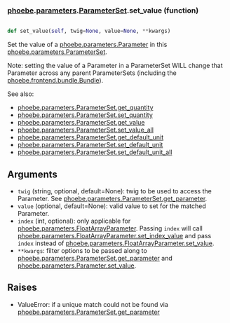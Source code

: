 ### [phoebe](phoebe.md).[parameters](phoebe.parameters.md).[ParameterSet](phoebe.parameters.ParameterSet.md).set_value (function)


```py

def set_value(self, twig=None, value=None, **kwargs)

```



Set the value of a [phoebe.parameters.Parameter](phoebe.parameters.Parameter.md) in this
[phoebe.parameters.ParameterSet](phoebe.parameters.ParameterSet.md).

Note: setting the value of a Parameter in a ParameterSet WILL
change that Parameter across any parent ParameterSets (including
the [phoebe.frontend.bundle.Bundle](phoebe.frontend.bundle.Bundle.md)).

See also:
* [phoebe.parameters.ParameterSet.get_quantity](phoebe.parameters.ParameterSet.get_quantity.md)
* [phoebe.parameters.ParameterSet.set_quantity](phoebe.parameters.ParameterSet.set_quantity.md)
* [phoebe.parameters.ParameterSet.get_value](phoebe.parameters.ParameterSet.get_value.md)
* [phoebe.parameters.ParameterSet.set_value_all](phoebe.parameters.ParameterSet.set_value_all.md)
* [phoebe.parameters.ParameterSet.get_default_unit](phoebe.parameters.ParameterSet.get_default_unit.md)
* [phoebe.parameters.ParameterSet.set_default_unit](phoebe.parameters.ParameterSet.set_default_unit.md)
* [phoebe.parameters.ParameterSet.set_default_unit_all](phoebe.parameters.ParameterSet.set_default_unit_all.md)

Arguments
----------
* `twig` (string, optional, default=None): twig to be used to access
    the Parameter.  See [phoebe.parameters.ParameterSet.get_parameter](phoebe.parameters.ParameterSet.get_parameter.md).
* `value` (optional, default=None): valid value to set for the
    matched Parameter.
* `index` (int, optional): only applicable for
    [phoebe.parameters.FloatArrayParameter](phoebe.parameters.FloatArrayParameter.md).  Passing `index` will call
    [phoebe.parameters.FloatArrayParameter.set_index_value](phoebe.parameters.FloatArrayParameter.set_index_value.md) and pass
    `index` instead of [phoebe.parameters.FloatArrayParameter.set_value](phoebe.parameters.FloatArrayParameter.set_value.md).
* `**kwargs`: filter options to be passed along to
    [phoebe.parameters.ParameterSet.get_parameter](phoebe.parameters.ParameterSet.get_parameter.md) and
    [phoebe.parameters.Parameter.set_value](phoebe.parameters.Parameter.set_value.md).

Raises
--------
* ValueError: if a unique match could not be found via
    [phoebe.parameters.ParameterSet.get_parameter](phoebe.parameters.ParameterSet.get_parameter.md)

